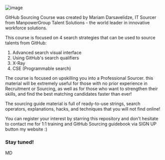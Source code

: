 ![image](https://user-images.githubusercontent.com/81953271/137801814-96165fab-b873-4c14-8f46-d92a86094f81.png)

GitHub Sourcing Course was created by Mariam Darsavelidze, IT Sourcer from ManpowerGroup Talent Solutions - the world leader in innovative workforce solutions.

This course is focused on 4 search strategies that can be used to source talents from GitHub:

1. Advanced search visual interface
2. Using GitHub's search qualifiers
3. X-Ray
4. CSE (Programmable search)

The course is focused on upskilling you into a Professional Sourcer. this material will be extremely useful for those with no prior experience in Recruitment or Sourcing, as well as for those who want to strengthen their skills, and find the best matching candidates faster than ever!

The sourcing guide material is full of ready-to-use strings, search operators, explanations, hacks, and techniques that you will not find online!

You can register your interest by starring this repository and don't hesitate to contact me for 1:1 training and GitHub Sourcing guidebook via SIGN UP button my website :) 

### Stay tuned!

MD
